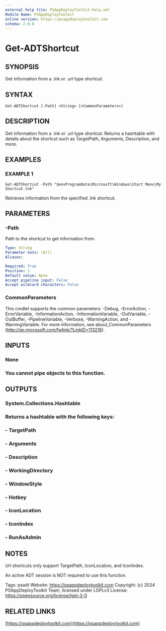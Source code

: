 ```yaml
---
external help file: PSAppDeployToolkit-help.xml
Module Name: PSAppDeployToolkit
online version: https://psappdeploytoolkit.com
schema: 2.0.0
---
```


# Get-ADTShortcut

## SYNOPSIS
Get information from a .lnk or .url type shortcut.

## SYNTAX

```
Get-ADTShortcut [-Path] <String> [<CommonParameters>]
```

## DESCRIPTION
Get information from a .lnk or .url type shortcut.
Returns a hashtable with details about the shortcut such as TargetPath, Arguments, Description, and more.

## EXAMPLES

### EXAMPLE 1
```
Get-ADTShortcut -Path "$envProgramData\Microsoft\Windows\Start Menu\My Shortcut.lnk"
```

Retrieves information from the specified .lnk shortcut.

## PARAMETERS

### -Path
Path to the shortcut to get information from.

```yaml
Type: String
Parameter Sets: (All)
Aliases:

Required: True
Position: 1
Default value: None
Accept pipeline input: False
Accept wildcard characters: False
```

### CommonParameters
This cmdlet supports the common parameters: -Debug, -ErrorAction, -ErrorVariable, -InformationAction, -InformationVariable, -OutVariable, -OutBuffer, -PipelineVariable, -Verbose, -WarningAction, and -WarningVariable.
For more information, see about_CommonParameters (http://go.microsoft.com/fwlink/?LinkID=113216).

## INPUTS

### None
### You cannot pipe objects to this function.
## OUTPUTS

### System.Collections.Hashtable
### Returns a hashtable with the following keys:
### - TargetPath
### - Arguments
### - Description
### - WorkingDirectory
### - WindowStyle
### - Hotkey
### - IconLocation
### - IconIndex
### - RunAsAdmin
## NOTES
Url shortcuts only support TargetPath, IconLocation, and IconIndex.

An active ADT session is NOT required to use this function.

Tags: psadt
Website: https://psappdeploytoolkit.com
Copyright: (c) 2024 PSAppDeployToolkit Team, licensed under LGPLv3
License: https://opensource.org/license/lgpl-3-0

## RELATED LINKS

[https://psappdeploytoolkit.com](https://psappdeploytoolkit.com)

